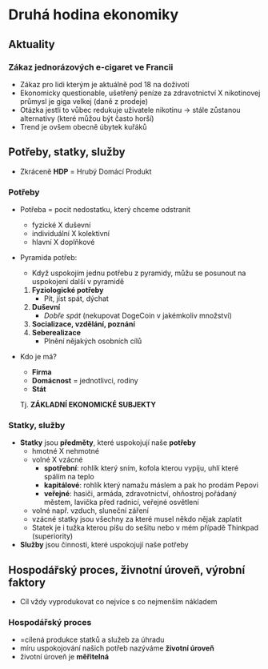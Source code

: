 # Druhá hodina ekonomiky

## Aktuality

### Zákaz jednorázových e-cigaret ve Francii
- Zákaz pro lidi kterým je aktuálně pod 18 na doživotí
- Ekonomicky questionable, ušetřený peníze za zdravotnictví X nikotinovej průmysl je giga velkej (daně z prodeje)
- Otázka jestli to vůbec redukuje uživatele nikotinu -> stále zůstanou alternativy (které můžou být často horší)
- Trend je ovšem obecně úbytek kuřáků

## Potřeby, statky, služby
- Zkráceně **HDP** = Hrubý Domácí Produkt

### Potřeby
- Potřeba = pocit nedostatku, který chceme odstranit
    - fyzické X duševní
    - individuální X kolektivní
    - hlavní X doplňkové
- Pyramida potřeb:
    - Když uspokojím jednu potřebu z pyramidy, můžu se posunout na uspokojení další v pyramidě
    1. **Fyziologické potřeby**
        - Pít, jíst spát, dýchat
    2. **Duševní**
        - *Dobře spát* (nekupovat DogeCoin v jakémkoliv množství)
    3. **Socializace, vzdělání, poznání**
    4. **Seberealizace**
        - Plnění nějakých osobních cílů
- Kdo je má?
    - **Firma**
    - **Domácnost** = jednotlivci, rodiny
    - **Stát**

    Tj. **ZÁKLADNÍ EKONOMICKÉ SUBJEKTY**

### Statky, služby
- **Statky** jsou **předměty**, které uspokojují naše **potřeby**
    - hmotné X nehmotné
    - volné X vzácné
        - **spotřební**: rohlík který sním, kofola kterou vypiju, uhlí které spálím na teplo
        - **kapitálové**: rohlík který namažu máslem a pak ho prodám Pepovi
        - **veřejné**: hasiči, armáda, zdravotnictví, ohňostroj pořádaný městem, lavička před radnicí, veřejné osvětlení
    - volné např. vzduch, sluneční záření
    - vzácné statky jsou všechny za které musel někdo nějak zaplatit
    - Statek je i tužka kterou píšu do sešitu nebo v mém případě Thinkpad (superiority)
- **Služby** jsou činnosti, které uspokojují naše potřeby

## Hospodářský proces, živnotní úroveň, výrobní faktory
- Cíl vždy vyprodukovat co nejvíce s co nejmenším nákladem

### Hospodářský proces
- =cílená produkce statků a služeb za úhradu
- míru uspokojování našich potřeb nazýváme **životní úroveň**
- životní úroveň je **měřitelná**